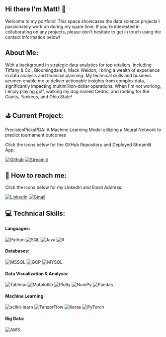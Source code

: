 ## Hi there I'm Matt! :wave:
Welcome to my portfolio! This space showcases the data science projects I passionately work on during my spare time. If you're interested in collaborating on any projects, please don't hesitate to get in touch using the contact information below!
## About Me:
With a background in strategic data analytics for top retailers, including Tiffany & Co., Bloomingdale's, Mack Weldon, I bring a wealth of experience in data analysis and financial planning. My technical skills and business acumen enable me to deliver actionable insights from complex data, significantly impacting multimillion-dollar operations. When I'm not working, I enjoy playing golf, walking my dog named Cedric, and rooting for the Giants, Yankees, and Ohio State!

## :golf: Current Project:
PrecisionPicksPGA: A Machine Learning Model utilizing a Neural Network to predict tournament outcomes  

Click the icons below for the GitHub Repository and Deployed Streamlit App:  
  
[![Github](https://img.shields.io/badge/GitHub-100000?style=for-the-badge&logo=github&logoColor=white)](https://github.com/matthewbonadies/BrainStation_Capstone)
[![Streamlit](https://img.shields.io/badge/Streamlit-FF4B4B?style=for-the-badge&logo=Streamlit&logoColor=white)](https://precisionpickspga.streamlit.app/)
## :iphone: How to reach me:
Click the icons below for my LinkedIn and Email Address: 

[![LinkedIn](https://img.shields.io/badge/LinkedIn-0077B5?style=for-the-badge&logo=linkedin&logoColor=white)](https://www.linkedin.com/in/matthewbonadies/)
[![Gmail](https://img.shields.io/badge/Gmail-D14836?style=for-the-badge&logo=gmail&logoColor=white)](mailto:matthewdbonadies@gmail.com)
## :computer: Technical Skills:
#### Languages:
![Python](https://img.shields.io/badge/Python-3776AB?style=for-the-badge&logo=python&logoColor=white)
![SQL]()
![Java](https://img.shields.io/badge/Java-ED8B00?style=for-the-badge&logo=openjdk&logoColor=white)
![R](https://img.shields.io/badge/R-276DC3?style=for-the-badge&logo=r&logoColor=white)

#### Databases:
![MSSQL](https://img.shields.io/badge/Microsoft_SQL_Server-CC2927?style=for-the-badge&logo=microsoft-sql-server&logoColor=white)
![GCP](https://img.shields.io/badge/Google_Cloud-4285F4?style=for-the-badge&logo=google-cloud&logoColor=white)
![MYSQL](https://img.shields.io/badge/MySQL-00000F?style=for-the-badge&logo=mysql&logoColor=white)

#### Data Visualization & Analysis:
![Tableau](https://img.shields.io/badge/Tableau-E97627?style=for-the-badge&logo=Tableau&logoColor=white)
![Matplotlib](https://img.shields.io/badge/Matplotlib-%23ffffff.svg?style=for-the-badge&logo=Matplotlib&logoColor=black)
![Plotly](https://img.shields.io/badge/Plotly-%233F4F75.svg?style=for-the-badge&logo=plotly&logoColor=white)
![NumPy](https://img.shields.io/badge/numpy-%23013243.svg?style=for-the-badge&logo=numpy&logoColor=white)
![Pandas](https://img.shields.io/badge/pandas-%23150458.svg?style=for-the-badge&logo=pandas&logoColor=white)

#### Machine Learning:
![scikit-learn](https://img.shields.io/badge/scikit--learn-%23F7931E.svg?style=for-the-badge&logo=scikit-learn&logoColor=white)
![TensorFlow](https://img.shields.io/badge/TensorFlow-%23FF6F00.svg?style=for-the-badge&logo=TensorFlow&logoColor=white)
![Keras](https://img.shields.io/badge/Keras-%23D00000.svg?style=for-the-badge&logo=Keras&logoColor=white)
![PyTorch](https://camo.githubusercontent.com/eb3cc474d1b88d37044972d9387a237c0a417c48eb92f74d8f294a42fe332140/68747470733a2f2f696d672e736869656c64732e696f2f62616467652f7079746f7263682532302d2532334545344332432e7376673f267374796c653d666f722d7468652d6261646765266c6f676f3d7079746f726368266c6f676f436f6c6f723d7768697465)

#### Big Data:
![AWS](https://img.shields.io/badge/AWS-%23FF9900.svg?style=for-the-badge&logo=amazon-aws&logoColor=white)
